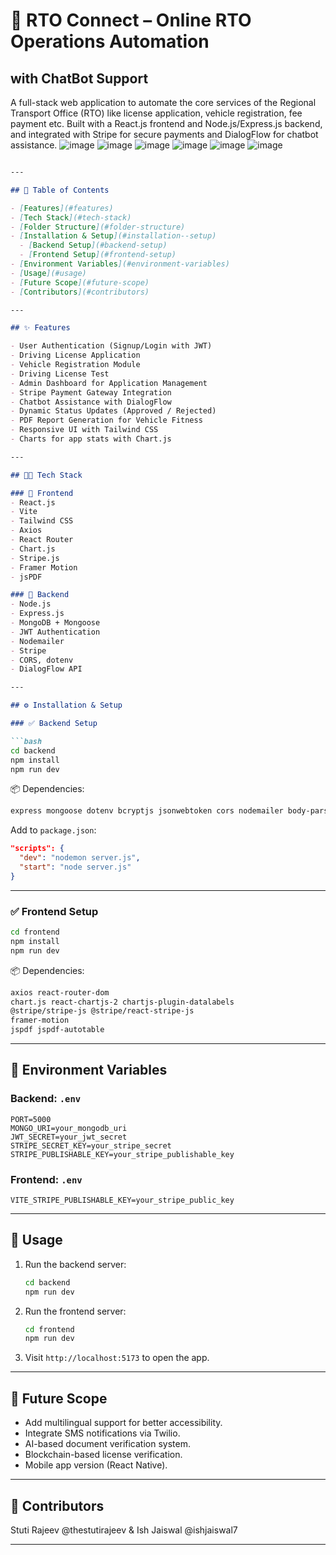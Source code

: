 
# 🚗 RTO Connect – Online RTO Operations Automation
## with ChatBot Support

A full-stack web application to automate the core services of the Regional Transport Office (RTO) like license application, vehicle registration, fee payment etc. Built with a React.js frontend and Node.js/Express.js backend, and integrated with Stripe for secure payments and DialogFlow for chatbot assistance.
![image](https://github.com/user-attachments/assets/e005c29e-66f0-4595-bd34-ac0f92dd5552)
![image](https://github.com/user-attachments/assets/98d729e5-4d2c-4807-b5a4-7911792991ac)
![image](https://github.com/user-attachments/assets/9bd77fa5-e26f-411c-bd48-36ef6e150c72)
![image](https://github.com/user-attachments/assets/4e407f98-d03e-4128-ad28-551223cc6543)
![image](https://github.com/user-attachments/assets/b49795dd-7369-4670-920a-9afd6f5b84e6)
![image](https://github.com/user-attachments/assets/9f658aaa-8e58-430f-b40f-89591dcdee9f)





```markdown

---

## 🧾 Table of Contents

- [Features](#features)
- [Tech Stack](#tech-stack)
- [Folder Structure](#folder-structure)
- [Installation & Setup](#installation--setup)
  - [Backend Setup](#backend-setup)
  - [Frontend Setup](#frontend-setup)
- [Environment Variables](#environment-variables)
- [Usage](#usage)
- [Future Scope](#future-scope)
- [Contributors](#contributors)

---

## ✨ Features

- User Authentication (Signup/Login with JWT)
- Driving License Application
- Vehicle Registration Module
- Driving License Test 
- Admin Dashboard for Application Management
- Stripe Payment Gateway Integration
- Chatbot Assistance with DialogFlow
- Dynamic Status Updates (Approved / Rejected)
- PDF Report Generation for Vehicle Fitness
- Responsive UI with Tailwind CSS
- Charts for app stats with Chart.js

---

## 🧑‍💻 Tech Stack

### 🔹 Frontend
- React.js
- Vite
- Tailwind CSS
- Axios
- React Router
- Chart.js
- Stripe.js
- Framer Motion
- jsPDF

### 🔹 Backend
- Node.js
- Express.js
- MongoDB + Mongoose
- JWT Authentication
- Nodemailer
- Stripe
- CORS, dotenv
- DialogFlow API

---

## ⚙️ Installation & Setup

### ✅ Backend Setup

```bash
cd backend
npm install
npm run dev
```

📦 Dependencies:
```bash
express mongoose dotenv bcryptjs jsonwebtoken cors nodemailer body-parser stripe
```

Add to `package.json`:
```json
"scripts": {
  "dev": "nodemon server.js",
  "start": "node server.js"
}
```

---

### ✅ Frontend Setup

```bash
cd frontend
npm install
npm run dev
```

📦 Dependencies:
```bash
axios react-router-dom
chart.js react-chartjs-2 chartjs-plugin-datalabels
@stripe/stripe-js @stripe/react-stripe-js
framer-motion
jspdf jspdf-autotable
```

---

## 🔐 Environment Variables

### Backend: `.env`

```
PORT=5000
MONGO_URI=your_mongodb_uri
JWT_SECRET=your_jwt_secret
STRIPE_SECRET_KEY=your_stripe_secret
STRIPE_PUBLISHABLE_KEY=your_stripe_publishable_key
```

### Frontend: `.env`

```
VITE_STRIPE_PUBLISHABLE_KEY=your_stripe_public_key
```

---

## 🚀 Usage

1. Run the backend server:
   ```bash
   cd backend
   npm run dev
   ```

2. Run the frontend server:
   ```bash
   cd frontend
   npm run dev
   ```

3. Visit `http://localhost:5173` to open the app.

---

## 🔮 Future Scope

- Add multilingual support for better accessibility.
- Integrate SMS notifications via Twilio.
- AI-based document verification system.
- Blockchain-based license verification.
- Mobile app version (React Native).

---

## 🤝 Contributors
Stuti Rajeev @thestutirajeev & Ish Jaiswal @ishjaiswal7

---
```
